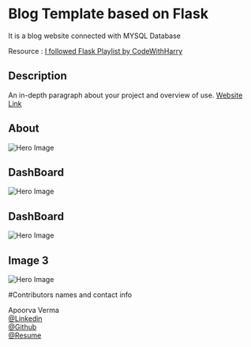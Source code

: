 # Blog Template based on Flask

It is a blog website connected with MYSQL Database

Resource : 
[I followed Flask Playlist by CodeWithHarry](https://www.youtube.com/playlist?list=PLu0W_9lII9agAiWp6Y41ueUKx1VcTRxmf)

## Description

An in-depth paragraph about your project and overview of use.
[Website Link](URL)



## About
![Hero Image](static/img/readme_pic1.jpg?raw=true "Title")
<br>
## DashBoard
![Hero Image](static/img/readme_pic2.jpg?raw=true "Title")
<br>
##  DashBoard
![Hero Image](static/img/readme_pic3.jpg?raw=true "Title")
## Image 3
![Hero Image](static/img/readme_pic4.jpg?raw=true "Title")




#Contributors names and contact info

Apoorva Verma<br>
[@Linkedin](https://www.linkedin.com/in/apoorva-verma-aa045a202/)
<br>
[@Github](https://github.com/apoorva-01)
<br>
[@Resume](https://my-main-portfolio-website.herokuapp.com/)


